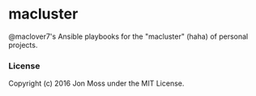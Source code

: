 # macluster

@maclover7's Ansible playbooks for the "macluster" (haha) of personal
projects.

### License

Copyright (c) 2016 Jon Moss under the MIT License.
